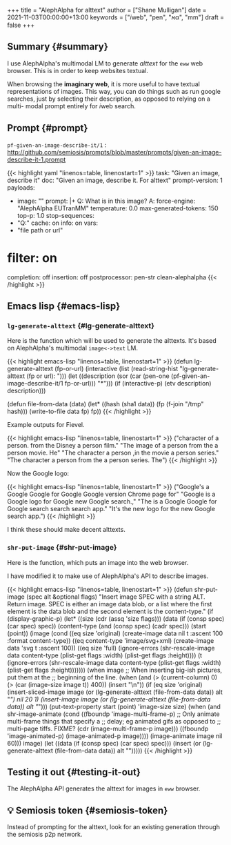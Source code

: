 +++
title = "AlephAlpha for alttext"
author = ["Shane Mulligan"]
date = 2021-11-03T00:00:00+13:00
keywords = ["𝑖web", "pen", "אα", "mm"]
draft = false
+++

## Summary {#summary}

I use AlephAlpha's multimodal LM to generate
_alttext_ for the `eww` web browser. This is in
order to keep websites textual.

When browsing the **imaginary web**, it is more
useful to have textual representations of
images. This way, you can do things such as
run google searches, just by selecting their
description, as opposed to relying on a multi-
modal prompt entirely for 𝑖web search.


## Prompt {#prompt}

`pf-given-an-image-describe-it/1`
: <http://github.com/semiosis/prompts/blob/master/prompts/given-an-image-describe-it-1.prompt>

<!--listend-->

{{< highlight yaml "linenos=table, linenostart=1" >}}
task: "Given an image, describe it"
doc: "Given an image, describe it. For alttext"
prompt-version: 1
payloads:
- image: "<file path or url>"
prompt: |+
  Q: What is in this image? A:
force-engine: "AlephAlpha EUTranMM"
temperature: 0.0
max-generated-tokens: 150
top-p: 1.0
stop-sequences:
- "Q:"
cache: on
info: on
vars:
- "file path or url"
# filter: on
completion: off
insertion: off
postprocessor: pen-str clean-alephalpha
{{< /highlight >}}


## Emacs lisp {#emacs-lisp}


### `lg-generate-alttext` {#lg-generate-alttext}

Here is the function which will be used to
generate the alttexts. It's based on
AlephAlpha's multimodal `image<->text` LM.

{{< highlight emacs-lisp "linenos=table, linenostart=1" >}}
(defun lg-generate-alttext (fp-or-url)
  (interactive (list (read-string-hist "lg-generate-alttext (fp or url): ")))
  (let ((description (sor (car (pen-one (pf-given-an-image-describe-it/1 fp-or-url)))
                          "*")))
    (if (interactive-p)
        (etv description)
      description)))

(defun file-from-data (data)
  (let* ((hash (sha1 data))
         (fp (f-join "/tmp" hash)))
    (write-to-file data fp)
    fp))
{{< /highlight >}}

Example outputs for Fievel.

{{< highlight emacs-lisp "linenos=table, linenostart=1" >}}
("character of a person. from the Disney a person film."
 "The image of a person from the a person movie. He"
 "The character a person ,in the movie a person series."
 "The character a person from the a person series. The")
{{< /highlight >}}

Now the Google logo:

{{< highlight emacs-lisp "linenos=table, linenostart=1" >}}
("Google's a Google Google for Google Google version Chrome page for"
 "Google is a Google logo for Google new Google search.,"
 "The is a Google Google for Google search search search app."
 "It's the new logo for the new Google search app.")
{{< /highlight >}}

I think these should make decent alttexts.

<!-- Play on asciinema.com -->
<!-- <a title="asciinema recording" href="https://asciinema.org/a/D70Ht8HPipHIjSDnsFrviROzA" target="_blank"><img alt="asciinema recording" src="https://asciinema.org/a/D70Ht8HPipHIjSDnsFrviROzA.svg" /></a> -->
<!-- Play on the blog -->
<script src="https://asciinema.org/a/D70Ht8HPipHIjSDnsFrviROzA.js" id="asciicast-D70Ht8HPipHIjSDnsFrviROzA" async></script>


### `shr-put-image` {#shr-put-image}

Here is the function, which puts an image into
the web browser.

I have modified it to make use of AlephAlpha's
API to describe images.

{{< highlight emacs-lisp "linenos=table, linenostart=1" >}}
(defun shr-put-image (spec alt &optional flags)
  "Insert image SPEC with a string ALT.  Return image.
SPEC is either an image data blob, or a list where the first
element is the data blob and the second element is the content-type."
  (if (display-graphic-p)
      (let* ((size (cdr (assq 'size flags)))
             (data (if (consp spec)
                       (car spec)
                     spec))
             (content-type (and (consp spec)
                                (cadr spec)))
             (start (point))
             (image (cond
                     ((eq size 'original)
                      (create-image data nil t :ascent 100
                                    :format content-type))
                     ((eq content-type 'image/svg+xml)
                      (create-image data 'svg t :ascent 100))
                     ((eq size 'full)
                      (ignore-errors
                        (shr-rescale-image data content-type
                                           (plist-get flags :width)
                                           (plist-get flags :height))))
                     (t
                      (ignore-errors
                        (shr-rescale-image data content-type
                                           (plist-get flags :width)
                                           (plist-get flags :height)))))))
        (when image
          ;; When inserting big-ish pictures, put them at the
          ;; beginning of the line.
          (when (and (> (current-column) 0)
                     (> (car (image-size image t)) 400))
            (insert "\n"))
          (if (eq size 'original)
              (insert-sliced-image image (or (lg-generate-alttext (file-from-data data))
                                             alt "*") nil 20 1)
            (insert-image image (or
                                 (lg-generate-alttext (file-from-data data))
                                 alt "*")))
          (put-text-property start (point) 'image-size size)
          (when (and shr-image-animate
                     (cond ((fboundp 'image-multi-frame-p)
                            ;; Only animate multi-frame things that specify a
                            ;; delay; eg animated gifs as opposed to
                            ;; multi-page tiffs.  FIXME?
                            (cdr (image-multi-frame-p image)))
                           ((fboundp 'image-animated-p)
                            (image-animated-p image))))
            (image-animate image nil 60)))
        image)
    (let ((data (if (consp spec)
                    (car spec)
                  spec)))
      (insert (or
               (lg-generate-alttext (file-from-data data))
               alt "")))))
{{< /highlight >}}


## Testing it out {#testing-it-out}

The AlephAlpha API generates the alttext for images in `eww` browser.

<!-- Play on asciinema.com -->
<!-- <a title="asciinema recording" href="https://asciinema.org/a/WO6dke7F6BBSBM1utPNZjeFZU" target="_blank"><img alt="asciinema recording" src="https://asciinema.org/a/WO6dke7F6BBSBM1utPNZjeFZU.svg" /></a> -->
<!-- Play on the blog -->
<script src="https://asciinema.org/a/WO6dke7F6BBSBM1utPNZjeFZU.js" id="asciicast-WO6dke7F6BBSBM1utPNZjeFZU" async></script>


## 💡 Semiosis token {#semiosis-token}

Instead of prompting for the alttext, look for
an existing generation through the semiosis
p2p network.